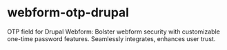 # webform-otp-drupal
OTP field for Drupal Webform: Bolster webform security with customizable one-time password features. Seamlessly integrates, enhances user trust.
